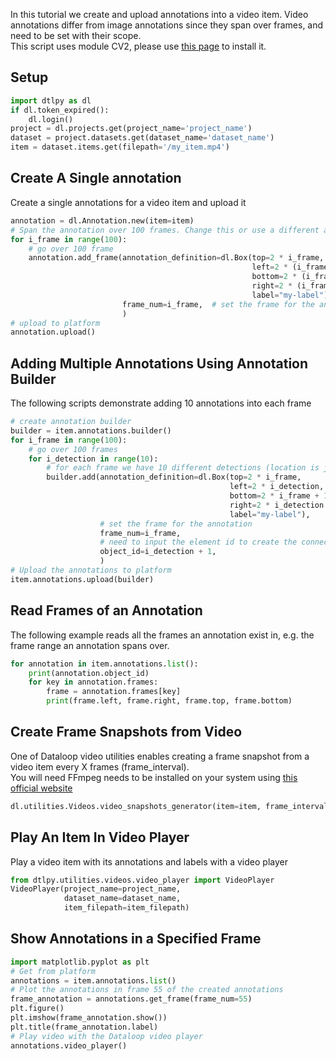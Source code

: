 In this tutorial we create and upload annotations into a video item. Video annotations differ from image annotations since they span over frames, and need to be set with their scope.  
This script uses module CV2, please use <a href="https://pypi.org/project/opencv-python/" target="_blank">this page</a> to install it.  
  
## Setup  
  

```python
import dtlpy as dl
if dl.token_expired():
    dl.login()
project = dl.projects.get(project_name='project_name')
dataset = project.datasets.get(dataset_name='dataset_name')
item = dataset.items.get(filepath='/my_item.mp4')
```
## Create A Single annotation  
Create a single annotations for a video item and upload it  
  

```python
annotation = dl.Annotation.new(item=item)
# Span the annotation over 100 frames. Change this or use a different approach based on your context
for i_frame in range(100):
    # go over 100 frame
    annotation.add_frame(annotation_definition=dl.Box(top=2 * i_frame,
                                                      left=2 * (i_frame + 10),
                                                      bottom=2 * (i_frame + 50),
                                                      right=2 * (i_frame + 100),
                                                      label="my-label"),
                         frame_num=i_frame,  # set the frame for the annotation
                         )
# upload to platform
annotation.upload()
```
## Adding Multiple Annotations Using Annotation Builder  
  
The following scripts demonstrate adding 10 annotations into each frame  
  

```python
# create annotation builder
builder = item.annotations.builder()
for i_frame in range(100):
    # go over 100 frames
    for i_detection in range(10):
        # for each frame we have 10 different detections (location is just for the example)
        builder.add(annotation_definition=dl.Box(top=2 * i_frame,
                                                 left=2 * i_detection,
                                                 bottom=2 * i_frame + 10,
                                                 right=2 * i_detection + 100,
                                                 label="my-label"),
                    # set the frame for the annotation
                    frame_num=i_frame,
                    # need to input the element id to create the connection between frames
                    object_id=i_detection + 1,
                    )
# Upload the annotations to platform
item.annotations.upload(builder)
```
## Read Frames of an Annotation  
The following example reads all the frames an annotation exist in, e.g. the frame range an annotation spans over.  
  

```python
for annotation in item.annotations.list():
    print(annotation.object_id)
    for key in annotation.frames:
        frame = annotation.frames[key]
        print(frame.left, frame.right, frame.top, frame.bottom)
```
## Create Frame Snapshots from Video  
  
One of Dataloop video utilities enables creating a frame snapshot from a video item every X frames (frame_interval).  
You will need FFmpeg needs to be installed on your system using [this official website](https://ffmpeg.org/download.html)  
  

```python
dl.utilities.Videos.video_snapshots_generator(item=item, frame_interval=30)
```
  
## Play An Item In Video Player  
Play a video item with its annotations and labels with a video player  
  

```python
from dtlpy.utilities.videos.video_player import VideoPlayer
VideoPlayer(project_name=project_name,
            dataset_name=dataset_name,
            item_filepath=item_filepath)
```
  
## Show Annotations in a Specified Frame  
  

```python
import matplotlib.pyplot as plt
# Get from platform
annotations = item.annotations.list()
# Plot the annotations in frame 55 of the created annotations
frame_annotation = annotations.get_frame(frame_num=55)
plt.figure()
plt.imshow(frame_annotation.show())
plt.title(frame_annotation.label)
# Play video with the Dataloop video player
annotations.video_player()
```

